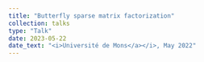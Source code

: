 ```yaml
---
title: "Butterfly sparse matrix factorization"
collection: talks
type: "Talk"
date: 2023-05-22
date_text: "<i>Université de Mons</a></i>, May 2022"
---
```

